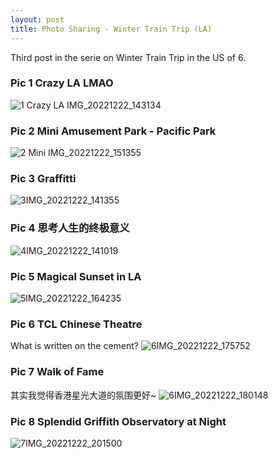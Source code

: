```yaml
---
layout: post
title: Photo Sharing - Winter Train Trip (LA)
---
```


Third post in the serie on Winter Train Trip in the US of 6.

### Pic 1 Crazy LA LMAO
![1 Crazy LA IMG_20221222_143134](https://user-images.githubusercontent.com/100028581/220240932-0ea2c0d0-021f-44bc-ae5b-4ec0e66731f2.jpg)

### Pic 2 Mini Amusement Park - Pacific Park
![2 Mini IMG_20221222_151355](https://user-images.githubusercontent.com/100028581/220240938-c9385e76-8fd9-491f-ac89-6bca9b16cf28.jpg)

### Pic 3 Graffitti
![3IMG_20221222_141355](https://user-images.githubusercontent.com/100028581/220240946-026af8f6-292d-4695-b5e5-928fbe6384b5.jpg)

### Pic 4 思考人生的终极意义
![4IMG_20221222_141019](https://user-images.githubusercontent.com/100028581/220240958-987d281f-20c0-46e9-a88d-d28ab5687316.jpg)

### Pic 5 Magical Sunset in LA
![5IMG_20221222_164235](https://user-images.githubusercontent.com/100028581/220240965-f0e284f6-f2ae-44d6-a64f-e86f07206020.jpg)

### Pic 6 TCL Chinese Theatre
What is written on the cement?
![6IMG_20221222_175752](https://user-images.githubusercontent.com/100028581/220240971-39e9ee57-b94e-42b8-80c4-d403303f8f59.jpg)

### Pic 7 Walk of Fame
其实我觉得香港星光大道的氛围更好~
![6IMG_20221222_180148](https://user-images.githubusercontent.com/100028581/220240984-aaae4d3b-94bb-430f-8b21-476fe1fcfdba.jpg)

### Pic 8 Splendid Griffith Observatory at Night
![7IMG_20221222_201500](https://user-images.githubusercontent.com/100028581/220241000-943a5893-4c4d-4a47-81f0-92bb9849dd87.jpg)
